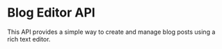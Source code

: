 # Blog Editor API

This API provides a simple way to create and manage blog posts using a rich text editor.
